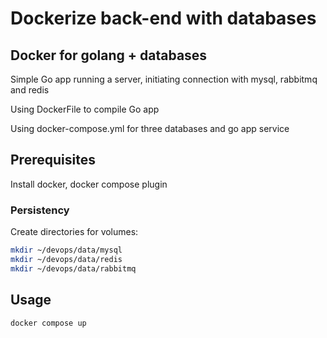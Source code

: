 # Dockerize back-end with databases

## Docker for golang + databases

Simple Go app running a server, initiating connection with mysql, rabbitmq and redis

Using DockerFile to compile Go app

Using docker-compose.yml for three databases and go app service 

## Prerequisites

Install docker, docker compose plugin

### Persistency

Create directories for volumes: 

```bash
mkdir ~/devops/data/mysql
mkdir ~/devops/data/redis
mkdir ~/devops/data/rabbitmq
```

## Usage

```bash
docker compose up
```